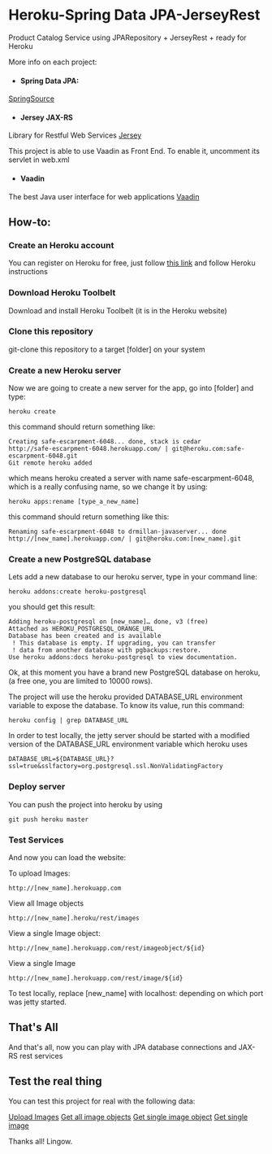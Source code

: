 Heroku-Spring Data JPA-JerseyRest
=======================

Product Catalog Service using JPARepository + JerseyRest + ready for Heroku

More info on each project:

* #### Spring Data JPA: 
<a href="http://blog.springsource.org/2011/02/10/getting-started-with-spring-data-jpa/">SpringSource</a>

* #### Jersey JAX-RS
Library for Restful Web Services
<a href="http://jersey.java.net/">Jersey</a>

This project is able to use Vaadin as Front End. To enable it, uncomment its servlet in web.xml
* #### Vaadin
The best Java user interface for web applications
<a href="http://www.vaadin.com">Vaadin</a>



How-to:
-------------

### Create an Heroku account

You can register on Heroku for free, just follow [this link](www.heroku.com) and follow Heroku instructions

### Download Heroku Toolbelt

Download and install Heroku Toolbelt (it is in the Heroku website)

### Clone this repository

git-clone this repository to a target [folder] on your system

### Create a new Heroku server

Now we are going to create a new server for the app, go into [folder] and type:

	heroku create

this command should return something like:

	Creating safe-escarpment-6048... done, stack is cedar
	http://safe-escarpment-6048.herokuapp.com/ | git@heroku.com:safe-escarpment-6048.git
	Git remote heroku added

which means heroku created a server with name safe-escarpment-6048, which is a really confusing name, so we change it by using:

	heroku apps:rename [type_a_new_name]

this command should return something like this:

	Renaming safe-escarpment-6048 to drmillan-javaserver... done
	http://[new_name].herokuapp.com/ | git@heroku.com:[new_name].git

### Create a new PostgreSQL database

Lets add a new database to our heroku server, type in your command line:

	heroku addons:create heroku-postgresql

you should get this result:

	Adding heroku-postgresql on [new_name]… done, v3 (free)
	Attached as HEROKU_POSTGRESQL_ORANGE_URL
	Database has been created and is available
	 ! This database is empty. If upgrading, you can transfer
	 ! data from another database with pgbackups:restore.
	Use heroku addons:docs heroku-postgresql to view documentation.

Ok, at this moment you have a brand new PostgreSQL database on heroku, (a free one, you are limited to 10000 rows).

The project will use the heroku provided DATABASE_URL environment variable to expose the database.
To know its value, run this command:

	heroku config | grep DATABASE_URL
	
In order to test locally, the jetty server should be started with a modified version of the DATABASE_URL
environment variable which heroku uses

	DATABASE_URL=${DATABASE_URL}?ssl=true&sslfactory=org.postgresql.ssl.NonValidatingFactory

### Deploy server

You can push the project into heroku by using 

	git push heroku master


### Test Services

And now you can load the website:

To upload Images:

	http://[new_name].herokuapp.com
	
View all Image objects

	http://[new_name].heroku/rest/images
	
View a single Image object:

	http://[new_name].herokuapp.com/rest/imageobject/${id}

View a single Image

	http://[new_name].herokuapp.com/rest/image/${id}


To test locally, replace [new_name] with localhost:<port> depending on which port was
jetty started.

## That's All

And that's all, now you can play with JPA database connections and JAX-RS rest services

## Test the real thing

You can test this project for real with the following data:

[Upload Images](http://mscproductcatalog.herokuapp.com)
[Get all image objects](http://mscproductcatalog.herokuapp.com/rest/images)
[Get single image object](http://mscproductcatalog.herokuapp.com/rest/imageobject/2)
[Get single image](http://mscproductcatalog.herokuapp.com/rest/image/2)

Thanks all!
Lingow.
